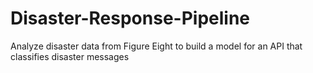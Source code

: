 # Disaster-Response-Pipeline
Analyze disaster data from Figure Eight to build a model for an API that classifies disaster messages
